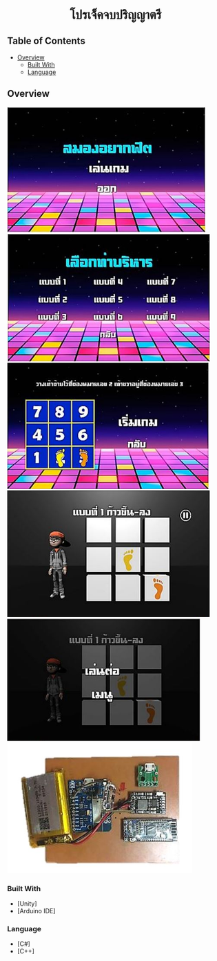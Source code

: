 
<!-- Please update value in the {}  -->

<h1 align="center">โปรเจ็คจบปริญญาตรี</h1>

<!-- TABLE OF CONTENTS -->

## Table of Contents

- [Overview](#overview)
  - [Built With](#built-with)
  - [Language](#language)

<!-- OVERVIEW -->

## Overview

![screenshot](https://raw.githubusercontent.com/lompong2107/Project/main/Screenshot1.JPG)
![screenshot](https://raw.githubusercontent.com/lompong2107/Project/main/Screenshot2.JPG)
![screenshot](https://raw.githubusercontent.com/lompong2107/Project/main/Screenshot3.JPG)
![screenshot](https://raw.githubusercontent.com/lompong2107/Project/main/Screenshot4.JPG)
![screenshot](https://raw.githubusercontent.com/lompong2107/Project/main/Screenshot5.JPG)
![screenshot](https://raw.githubusercontent.com/lompong2107/Project/main/Screenshot6.JPG)

### Built With

- [Unity]
- [Arduino IDE]

### Language

- [C#]
- [C++]
